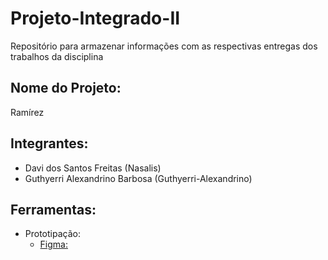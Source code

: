 # Projeto-Integrado-II
Repositório para armazenar informações com as respectivas entregas dos trabalhos da disciplina

## Nome do Projeto:
Ramírez

## Integrantes:
- Davi dos Santos Freitas (Nasalis)
- Guthyerri Alexandrino Barbosa (Guthyerri-Alexandrino)

## Ferramentas:
- Prototipação:
  - [Figma:](https://www.figma.com/file/cOwwb2VGmEsEI1R0rnzblF/Projeto-Integrado-II?node-id=0%3A1)
